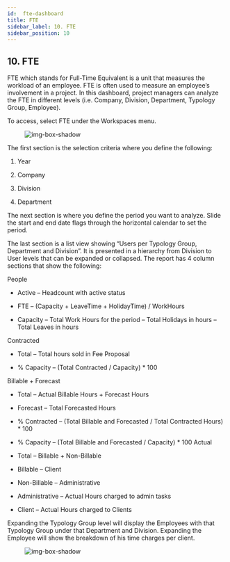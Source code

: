 ```yaml
---
id:  fte-dashboard
title: FTE
sidebar_label: 10. FTE
sidebar_position: 10
---
```


## 10. FTE

FTE which stands for Full-Time Equivalent is a unit that measures the workload of an employee. FTE is often used to measure an employee’s involvement in a project. In this dashboard, project managers can analyze the FTE in different levels (i.e. Company, Division, Department, Typology Group, Employee).

To access, select FTE under the Workspaces menu.

<figure>

![img-box-shadow](/img/university/dashboards/fte-dashboard/university-fte-1.png)
<figcaption></figcaption>
</figure> 

The first section is the selection criteria where you define the following:

1. Year

2. Company

3. Division

4. Department

The next section is where you define the period you want to analyze. Slide the start and end date flags through the horizontal calendar to set the period.

The last section is a list view showing “Users per Typology Group, Department and Division”. It is presented in a hierarchy from Division to User levels that can be expanded or collapsed. The report has 4 column sections that show the following:

People

- Active – Headcount with active status

- FTE – (Capacity + LeaveTime + HolidayTime) / WorkHours 

- Capacity – Total Work Hours for the period – Total Holidays in hours – Total Leaves in hours

Contracted

- Total – Total hours sold in Fee Proposal

- % Capacity – (Total Contracted / Capacity) * 100

Billable + Forecast

- Total – Actual Billable Hours + Forecast Hours
- Forecast – Total Forecasted Hours
- % Contracted – (Total Billable and Forecasted / Total Contracted Hours) * 100
- % Capacity – (Total Billable and Forecasted / Capacity) * 100
Actual

- Total – Billable + Non-Billable

- Billable – Client

- Non-Billable – Administrative

- Administrative – Actual Hours charged to admin tasks

- Client – Actual Hours charged to Clients

Expanding the Typology Group level will display the Employees with that Typology Group under that Department and Division. Expanding the Employee will show the breakdown of his time charges per client.

<figure>

![img-box-shadow](/img/university/dashboards/fte-dashboard/university-fte-2.png)
<figcaption></figcaption>
</figure>

